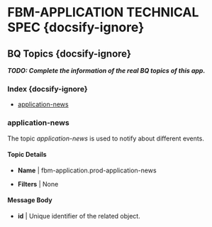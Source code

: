 # FBM-APPLICATION TECHNICAL SPEC {docsify-ignore}

## BQ Topics {docsify-ignore}

***TODO: Complete the information of the real BQ topics of this app.***

### Index {docsify-ignore}

- [application-news](#application-news)

### application-news

The topic *application-news* is used to notify about different events.

#### Topic Details

- **Name** | 
  fbm-application.prod-application-news

- **Filters** |
  None

#### Message Body

- **id** |
  Unique identifier of the related object.

